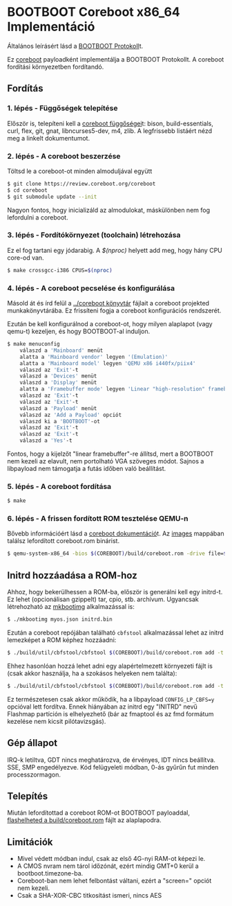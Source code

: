 BOOTBOOT Coreboot x86_64 Implementáció
======================================

Általános leírásért lásd a [BOOTBOOT Protokoll](https://gitlab.com/bztsrc/bootboot)t.

Ez [coreboot](https://coreboot.org) payloadként implementálja a BOOTBOOT Protokollt.
A coreboot fordítási környezetben fordítandó.

Fordítás
--------

### 1. lépés - Függőségek telepítése

Először is, telepíteni kell a [coreboot függőségei](https://doc.coreboot.org/tutorial/part1.html)t: bison, build-essentials, curl,
flex, git, gnat, libncurses5-dev, m4, zlib. A legfrissebb listáért nézd meg a linkelt dokumentumot.

### 2. lépés - A coreboot beszerzése

Töltsd le a coreboot-ot minden almoduljával együtt
```sh
$ git clone https://review.coreboot.org/coreboot
$ cd coreboot
$ git submodule update --init
```
Nagyon fontos, hogy inicializáld az almodulokat, máskülönben nem fog lefordulni a coreboot.

### 3. lépés - Fordítókörnyezet (toolchain) létrehozása

Ez el fog tartani egy jódarabig. A *$(nproc)* helyett add meg, hogy hány CPU core-od van.
```sh
$ make crossgcc-i386 CPUS=$(nproc)
```

### 4. lépés - A coreboot pecselése és konfigurálása

Másold át és írd felül a [../coreboot könyvtár](https://gitlab.com/bztsrc/bootboot/tree/master/coreboot) fájlait a
coreboot projekted munkakönyvtárába. Ez frissíteni fogja a coreboot konfigurációs rendszerét.

Ezután be kell konfigurálnod a coreboot-ot, hogy milyen alaplapot (vagy qemu-t) kezeljen, és hogy BOOTBOOT-al induljon.
```sh
$ make menuconfig
    válaszd a 'Mainboard' menüt
    alatta a 'Mainboard vendor' legyen '(Emulation)'
    alatta a 'Mainboard model' legyen 'QEMU x86 i440fx/piix4'
    válaszd az 'Exit'-t
    válaszd a 'Devices' menüt
    válaszd a 'Display' menüt
    alatta a 'Framebuffer mode' legyen 'Linear "high-resolution" framebuffer'
    válaszd az 'Exit'-t
    válaszd az 'Exit'-t
    válaszd a 'Payload' menüt
    válaszd az 'Add a Payload' opciót
    válaszd ki a 'BOOTBOOT'-ot
    válaszd az 'Exit'-t
    válaszd az 'Exit'-t
    válaszd a 'Yes'-t
```
Fontos, hogy a kijelzőt "linear framebuffer"-re állítsd, mert a BOOTBOOT nem kezeli az elavult, nem portolható VGA szöveges
módot. Sajnos a libpayload nem támogatja a futás időben való beállítást.

### 5. lépés - A coreboot fordítása

```sh
$ make
```

### 6. lépés - A frissen fordított ROM tesztelése QEMU-n

Bővebb információért lásd a [coreboot dokumentáció](https://doc.coreboot.org/mainboard/emulation/qemu-i440fx.html)t. Az
[images](https://gitlab.com/bztsrc/bootboot/tree/master/images) mappában találsz lefordított coreboot.rom binárist.
```sh
$ qemu-system-x86_64 -bios $(COREBOOT)/build/coreboot.rom -drive file=$(BOOTBOOT)/images/disk-x86.img,format=raw -serial stdio
```

Initrd hozzáadása a ROM-hoz
---------------------------

Ahhoz, hogy bekerülhessen a ROM-ba, először is generálni kell egy initrd-t. Ez lehet (opcionálisan gzippelt) tar, cpio, stb.
archívum. Ugyancsak létrehozható az [mkbootimg](https://gitlab.com/bztsrc/bootboot/tree/master/mkbootimg) alkalmazással is:
```sh
$ ./mkbootimg myos.json initrd.bin
```
Ezután a coreboot repójában található `cbfstool` alkalmazással lehet az initrd lemezképet a ROM képhez hozzáadni:
```sh
$ ./build/util/cbfstool/cbfstool $(COREBOOT)/build/coreboot.rom add -t raw -f $(BOOTBOOT)/initrd.bin -n bootboot/initrd
```
Ehhez hasonlóan hozzá lehet adni egy alapértelmezett környezeti fájlt is (csak akkor használja, ha a szokásos helyeken nem
találta):
```sh
$ ./build/util/cbfstool/cbfstool $(COREBOOT)/build/coreboot.rom add -t raw -f environment.txt -n bootboot/config
```
Ez természetesen csak akkor működik, ha a libpayload `CONFIG_LP_CBFS=y` opcióval lett fordítva. Ennek hiányában az initrd
egy "INITRD" nevű Flashmap partíción is elhelyezhető (bár az fmaptool és az fmd formátum kezelése nem kicsit pilótavizsgás).

Gép állapot
-----------

IRQ-k letiltva, GDT nincs meghatározva, de érvényes, IDT nincs beállítva. SSE, SMP engedélyezve. Kód felügyeleti módban, 0-ás gyűrűn
fut minden processzormagon.

Telepítés
---------

Miután lefordítottad a coreboot ROM-ot BOOTBOOT payloaddal, [flashelheted a build/coreboot.rom](https://doc.coreboot.org/flash_tutorial/index.html)
fájlt az alaplapodra.

Limitációk
----------

 - Mivel védett módban indul, csak az első 4G-nyi RAM-ot képezi le.
 - A CMOS nvram nem tárol időzónát, ezért mindig GMT+0 kerül a bootboot.timezone-ba.
 - Coreboot-ban nem lehet felbontást váltani, ezért a "screen=" opciót nem kezeli.
 - Csak a SHA-XOR-CBC titkosítást ismeri, nincs AES
